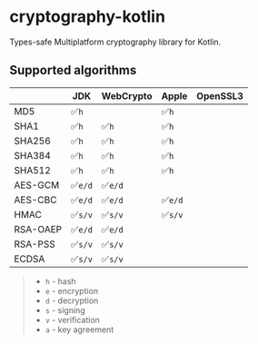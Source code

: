 # cryptography-kotlin

Types-safe Multiplatform cryptography library for Kotlin.

## Supported algorithms

|          | JDK    | WebCrypto | Apple  | OpenSSL3 |
|----------|--------|-----------|--------|----------|
| MD5      | ✅`h`   |           | ✅`h`   |          |
| SHA1     | ✅`h`   | ✅`h`      | ✅`h`   |          |
| SHA256   | ✅`h`   | ✅`h`      | ✅`h`   |          |
| SHA384   | ✅`h`   | ✅`h`      | ✅`h`   |          |
| SHA512   | ✅`h`   | ✅`h`      | ✅`h`   |          |
| AES-GCM  | ✅`e/d` | ✅`e/d`    |        |          |
| AES-CBC  | ✅`e/d` | ✅`e/d`    | ✅`e/d` |          |
| HMAC     | ✅`s/v` | ✅`s/v`    | ✅`s/v` |          |
| RSA-OAEP | ✅`e/d` | ✅`e/d`    |        |          |
| RSA-PSS  | ✅`s/v` | ✅`s/v`    |        |          |
| ECDSA    | ✅`s/v` | ✅`s/v`    |        |          |

> - `h` - hash
> - `e` - encryption
> - `d` - decryption
> - `s` - signing
> - `v` - verification
> - `a` - key agreement
